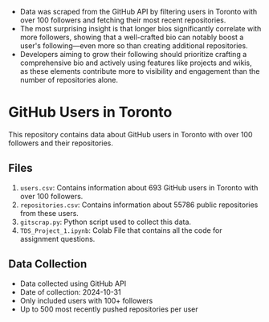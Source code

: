 - Data was scraped from the GitHub API by filtering users in Toronto with over 100 followers and fetching their most recent repositories.
- The most surprising insight is that longer bios significantly correlate with more followers, showing that a well-crafted bio can notably boost a user's following—even more so than creating additional repositories.
- Developers aiming to grow their following should prioritize crafting a comprehensive bio and actively using features like projects and wikis, as these elements contribute more to visibility and engagement than the number of repositories alone.



# GitHub Users in Toronto

This repository contains data about GitHub users in Toronto with over 100 followers and their repositories.

## Files

1. `users.csv`: Contains information about 693 GitHub users in Toronto with over 100 followers.
2. `repositories.csv`: Contains information about 55786 public repositories from these users.
3. `gitscrap.py`: Python script used to collect this data.
4. `TDS_Project_1.ipynb`: Colab File that contains all the code for assignment questions.

## Data Collection

- Data collected using GitHub API
- Date of collection: 2024-10-31
- Only included users with 100+ followers
- Up to 500 most recently pushed repositories per user

